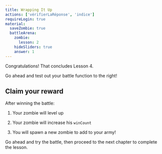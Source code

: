 ```yaml
---
title: Wrapping It Up
actions: ['vérifierLaRéponse', 'indice']
requireLogin: true
material:
  saveZombie: true
  battleArena:
    zombie:
      lesson: 2
    hideSliders: true
    answer: 1
---
```


Congratulations! That concludes Lesson 4.

Go ahead and test out your battle function to the right!

## Claim your reward

After winning the battle:

1. Your zombie will level up

2. Your zombie will increase his `winCount`

3. You will spawn a new zombie to add to your army!

Go ahead and try the battle, then proceed to the next chapter to complete the lesson.
